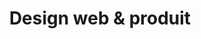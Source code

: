 ---
title: "Design web & produit"
description: "Tous mes projets en design UI et UX entre 2021 et 2023"
slug: "design-web-et-produit"

style:
    background: "rgb(211, 237, 205)"
    color: "rgb(40, 40, 40)"
---